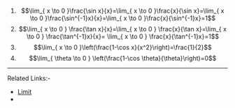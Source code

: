  1. $$\lim_{ x \to 0 }\frac{\sin x}{x}=\lim_{ x \to 0 }\frac{x}{\sin x}=\lim_{ x \to 0 }\frac{\sin^{-1}x}{x}=\lim_{ x \to 0 }\frac{x}{\sin^{-1}x}=1$$
 2. $$\lim_{ x \to 0 } \frac{\tan x}{x}=\lim_{ x \to 0 } \frac{x}{\tan x}=\lim_{ x \to 0 } \frac{\tan^{-1}x}{x}= \lim_{ x \to 0 } \frac{x}{\tan^{-1}x}=1$$
 3. $$\lim_{ x \to 0 }\left(\frac{1-\cos x}{x^2}\right)=\frac{1}{2}$$
 4. $$\lim_{ \theta \to 0 } \left(\frac{1-\cos \theta}{\theta}\right)=0$$

---
Related Links:-
- [Limit](Limit.md) 
- 